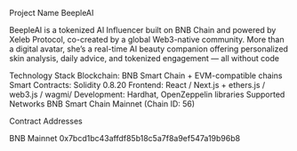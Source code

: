 Project Name BeepleAI

BeepleAI is a tokenized AI Influencer built on BNB Chain and powered by Xeleb Protocol, co-created by a global Web3-native community. More than a digital avatar, she’s a real-time AI beauty companion offering personalized skin analysis, daily advice, and tokenized engagement — all without code

Technology Stack Blockchain: BNB Smart Chain + EVM-compatible chains Smart Contracts: Solidity 0.8.20 Frontend: React / Next.js + ethers.js / web3.js / wagmi/ Development: Hardhat, OpenZeppelin libraries Supported Networks BNB Smart Chain Mainnet (Chain ID: 56)

Contract Addresses

BNB Mainnet 0x7bcd1bc43affdf85b18c5a7f8a9ef547a19b96b8
